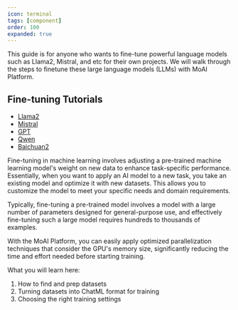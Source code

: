 ```yaml
---
icon: terminal
tags: [component]
order: 100
expanded: true
---
```


This guide is for anyone who wants to fine-tune powerful language models such as Llama2, Mistral, and etc for their own projects.
We will walk through the steps to finetune these large language models (LLMs) with MoAI Platform.

## Fine-tuning Tutorials

- [Llama2](/Tutorials/Llama2_Tutorial/index.md)
- [Mistral](/Tutorials/Mistral_Tutorial/index.md)
- [GPT](/Tutorials/GPT_Tutorial/index.md)
- [Qwen](/Tutorials/Qwen_Tutorial/index.md)
- [Baichuan2](/Tutorials/Baichuan2_Tutorial/index.md)


Fine-tuning in machine learning involves adjusting a pre-trained machine learning model's weight on new data to enhance task-specific performance. Essentially, when you want to apply an AI model to a new task, you take an existing model and optimize it with new datasets. This allows you to customize the model to meet your specific needs and domain requirements.

Typically, fine-tuning a pre-trained model involves a model with a large number of parameters designed for general-purpose use, and effectively fine-tuning such a large model requires hundreds to thousands of examples.

With the MoAI Platform, you can easily apply optimized parallelization techniques that consider the GPU's memory size, significantly reducing the time and effort needed before starting training.


What you will learn here:

1. How to find and prep datasets
2. Turning datasets into ChatML format for training
3. Choosing the right training settings
